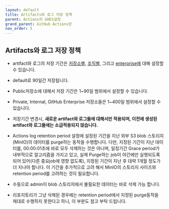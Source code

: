 ```yaml
---
layout: default
title: Artifacts와 로그 저장 정책
parent: Actions의 GHES설정
grand_parent: GitHub Actions란
nav_order: 5
---
```



## Artifacts와 로그 저장 정책
    
   - artifact와 로그의 저장 기간은 [저장소별](https://docs.github.com/en/enterprise-server@latest/github/administering-a-repository/configuring-the-retention-period-for-github-actions-artifacts-and-logs-in-your-repository), [조직별](https://docs.github.com/en/enterprise-server@latest/organizations/managing-organization-settings/configuring-the-retention-period-for-github-actions-artifacts-and-logs-in-your-organization), 그리고 [enterprise에](https://docs.github.com/en/enterprise-server@latest/github/setting-up-and-managing-your-enterprise/configuring-the-retention-period-for-github-actions-artifacts-and-logs-in-your-enterprise-account) 대해 설정할 수 있습니다. 
    
   - default로 90일간 저장됩니다. 
  
   - Public저장소에 대해서 저장 기간은 1~90일 범위에서 설정할 수 있습니다. 
  
   - Private, Internal, GitHub Enterprise 저장소들은 1~400일 범위에서 설정할 수 있습니다.
  
   - 저장기간 변경시, **새로운 artifact와 로그들에 대해서만 적용되며, 이전에 생성된 artifact와 로그들에는 소급적용되지 않습니다.** 

   - Actions log retention period 설정에 설정된 기간을 지난 외부 S3 blob 스토리지(MinIO)의 데이터를 purge하는 동작을 수행합니다. 다만, 지정된 기간이 지난 데이터를, 00:00:01초에 바로 모두 삭제하는 것은 아니며, 일정기간 Grace period가 내부적으로 알고리즘을 가지고 있고, 실제 Purge하는 job이 야간에만 실행되도록 되어 있어(다른 중요job에 영향 없도록), 지정된 기간이 지난 후 대략 1개월 정도가 더 지나야 합니다. 이 기간을 추가적으로 고려 해서 MinIO의 스토리지 사이즈와 retention period를 고려하는 것이 필요합니다. 
   
   - 수동으로 admin이 blob 스토리지에서 불필요한 데이터는 바로 삭제 가능 합니다.

   - 리포지토리가 그냥 삭제된 경우에는 retention period에서 지정된 purge동작을 제대로 수행하지 못한다고 하니, 이 부분도 참고 부탁 드립니다. 